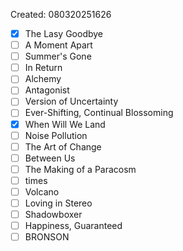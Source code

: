 Created: 080320251626

- [x] The Lasy Goodbye
- [ ] A Moment Apart
- [ ] Summer's Gone
- [ ] In Return
- [ ] Alchemy
- [ ] Antagonist
- [ ] Version of Uncertainty
- [ ] Ever-Shifting, Continual Blossoming
- [x] When Will We Land
- [ ] Noise Pollution
- [ ] The Art of Change
- [ ] Between Us
- [ ] The Making of a Paracosm
- [ ] times
- [ ] Volcano
- [ ] Loving in Stereo
- [ ] Shadowboxer
- [ ] Happiness, Guaranteed
- [ ] BRONSON
